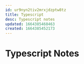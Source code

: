 ```yaml
---
id: ur9nyn2tiv2mrxjdzptw8tz
title: Typescript
desc: Typescript notes
updated: 1664385468463
created: 1664385452173
---
```

# Typescript Notes

